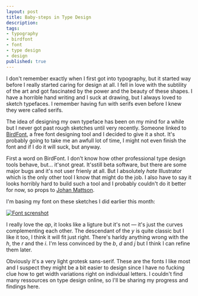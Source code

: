 ```yaml
---
layout: post
title: Baby-steps in Type Design
description: 
tags: 
- typography
- birdfont
- font
- type design
- design
published: true
---
```

I don't remember exactly when I first got into typography, but it started way before I really started caring for design at all. I fell in love with the subtility of the art and got fascinated by the power and the beauty of these shapes. I have a horrible hand writing and I suck at drawing, but I always loved to sketch typefaces. I remember having fun with serifs even before I knew they were called serifs.

The idea of designing my own typeface has been on my mind for a while but I never got past rough sketches until very recently. Someone linked to [BirdFont](ommunication-interne.net/), a free font designing tool and I decided to give it a shot. It's probably going to take me an awfull lot of time, I might not even finish the font and if I do it will suck, but anyway.
 
First a word on BirdFont. I don't know how other professional type design tools behave, but… it'snot great. It'sstill beta software, but there are some major bugs and it's not user frienly at all. But I absolutely *hate* Illustrator which is the only other tool I know that might do the job. I also have to say it looks horribly hard to build such a tool and I probably couldn't do it better for now, so props to [Johan Mattson](https://twitter.com/Birdfont).

I'm basing my font on these sketches I did earlier this month:

[![Font screnshot](https://pbs.twimg.com/media/BRopJknCAAESEvt.jpg)](https://pbs.twimg.com/media/BRopJknCAAESEvt.jpg)

I really love the *ap*, it looks like a ligture but it's not — it's just the curves complementing each other. The descendant of the *y* is quite classic but I like it too, I think it will fit just right. There's harldy anything wrong with the *h*, the *r* and the *i*. I'm less convinced by the *b*, *d* and *j* but I think I can refine them later.

Obviously it's a very light grotesk sans-serif. These are the fonts I like most and I suspect they might be a bit easier to design since I have no fucking clue how to get width variations right on individual letters. I couldn't find many ressources on type design online, so I'll be sharing my progress and findings here.